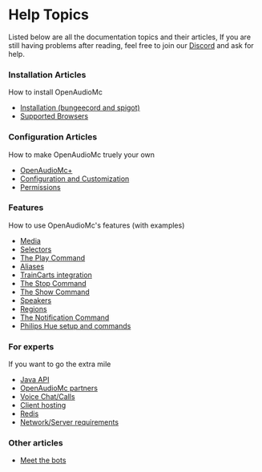 # Help Topics
Listed below are all the documentation topics and their articles, If you are still having problems after reading, feel free to join our [Discord](https://discord.gg/6TagKB9/) and ask for help.

### Installation Articles
How to install OpenAudioMc
- [Installation (bungeecord and spigot)](installation.md)
- [Supported Browsers](browsers.md)

### Configuration Articles
How to make OpenAudioMc truely your own
- [OpenAudioMc+](OpenAudioMc+.md)
- [Configuration and Customization](configuration.md)
- [Permissions](permissions.md)

### Features
How to use OpenAudioMc's features (with examples)
- [Media](media.md)
- [Selectors](selectors.md)
- [The Play Command](play.md)
- [Aliases](alias.md)
- [TrainCarts integration](traincarts.md)
- [The Stop Command](stop.md)
- [The Show Command](show.md)
- [Speakers](speakers.md)
- [Regions](regions.md)
- [The Notification Command](notifications.md)
- [Philips Hue setup and commands](hue.md)
 
### For experts
If you want to go the extra mile
- [Java API](java_api.md)
- [OpenAudioMc partners](partners.md)
- [Voice Chat/Calls](voicechat.md)
- [Client hosting](client.md)
- [Redis](redis.md)
- [Network/Server requirements](technical_requirements.md)
 
### Other articles
- [Meet the bots](meet_the_bots.md)
